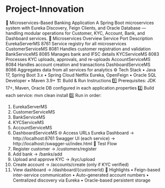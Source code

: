 # Project-Innovation
🏦 Microservices-Based Banking Application
A Spring Boot microservices system with Eureka Discovery, Feign Clients, and Oracle Database — handling modular operations for Customer, KYC, Account, Bank, and Dashboard services.
🧩 Microservices Overview
Service	Port	Description
EurekaServerMS	8761	Service registry for all microservices
CustomerServiceMS	8081	Handles customer registration and validation
BankServiceMS	8085	Manages bank and IFSC details
KYCServiceMS	8083	Processes KYC uploads, approvals, and re-uploads
AccountServiceMS	8084	Handles account creation and transactions
DashboardServiceMS	8086	Aggregates data from all services for analytics
⚙️ Tech Stack
• Java 17, Spring Boot 3.x
• Spring Cloud Netflix Eureka, OpenFeign
• Oracle SQL Developer
• Maven 3.9+
🏗️ Build & Run Instructions
1️⃣ Prerequisites: JDK 17+, Maven, Oracle DB configured in each application.properties
2️⃣ Build each service:
   mvn clean install
3️⃣ Run in order:
   1. EurekaServerMS
   2. CustomerServiceMS
   3. BankServiceMS
   4. KYCServiceMS
   5. AccountServiceMS
   6. DashboardServiceMS
🌐 Access URLs
Eureka Dashboard → http://localhost:8761
Swagger UI (each service) → http://localhost:<port>/swagger-ui/index.html
🧪 Test Flow
1. Register customer → /customers/register
2. Add bank → /banks/add
3. Upload and approve KYC → /kyc/upload
4. Create account → /accounts/create (only if KYC verified)
5. View dashboard → /dashboard/{customerId}
🚀 Highlights
• Feign-based inter-service communication
• Auto-generated account numbers
• Centralized discovery via Eureka
• Oracle-based persistent storage

